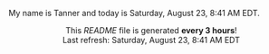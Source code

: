 My name is Tanner and today is Saturday, August 23, 8:41 AM EDT.

<p align="center">This <i>README</i> file is generated <b>every 3 hours</b>!</br>Last refresh: Saturday, August 23, 8:41 AM EDT<br /></p>
